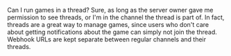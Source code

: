 Can I run games in a thread?
Sure, as long as the server owner gave me permission to see threads, or I'm in the channel the thread is part of. In fact, threads are a great way to manage games, since users who don't care about getting notifications about the game can simply not join the thread. Webhook URLs are kept separate between regular channels and their threads.